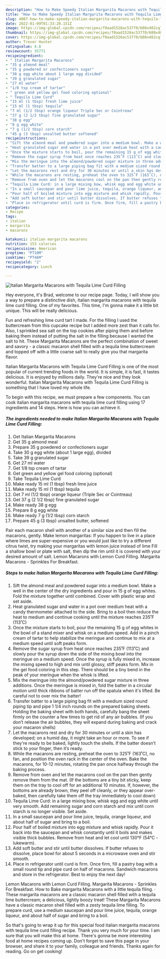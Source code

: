 ```yaml
---
description: "How to Make Speedy Italian Margarita Macarons with Tequila Lime Curd Filling"
title: "How to Make Speedy Italian Margarita Macarons with Tequila Lime Curd Filling"
slug: 4007-how-to-make-speedy-italian-margarita-macarons-with-tequila-lime-curd-filling
date: 2022-01-09T01:33:20.151Z
image: https://img-global.cpcdn.com/recipes/f0aad1526ac53770/680x482cq70/italian-margarita-macarons-with-tequila-lime-curd-filling-recipe-main-photo.jpg
thumbnail: https://img-global.cpcdn.com/recipes/f0aad1526ac53770/680x482cq70/italian-margarita-macarons-with-tequila-lime-curd-filling-recipe-main-photo.jpg
cover: https://img-global.cpcdn.com/recipes/f0aad1526ac53770/680x482cq70/italian-margarita-macarons-with-tequila-lime-curd-filling-recipe-main-photo.jpg
author: Trevor Hunter
ratingvalue: 4.8
reviewcount: 35771
recipeingredient:
- " Italian Margarita Macarons"
- "35 g almond meal"
- "35 g powdered or confectioners sugar"
- "30 g egg white about 1 large egg divided"
- "39 g granulated sugar"
- "27 ml water"
- "1/8 tsp cream of tartar"
- " green and yellow gel food coloring optional"
- " Tequila Lime Curd"
- "15 ml (1 tbsp) fresh lime juice"
- "15 ml (1 tbsp) tequila"
- "7 ml (1/2 tbsp) orange liqueur Triple Sec or Cointreau"
- "37 g (2 1/2 tbsp) fine granulated sugar"
- "38 g egg"
- "8 g egg white"
- "7 g (1/2 tbsp) corn starch"
- "45 g (3 tbsp) unsalted butter softened"
recipeinstructions:
- "Sift the almond meal and powdered sugar into a medium bowl. Make a well in the center of the dry ingredients and pour in 15 g of egg whites. Fold the mixture together until combined. Cover with plastic wrap and set aside."
- "Heat granulated sugar and water in a pot over medium heat with a candy thermometer attached to the side. Bring to a boil then reduce the heat to medium and continue cooking until the mixture reaches 235˚F (113˚C)"
- "Once the mixture starts to boil, pour the remaining 15 g of egg whites in the bowl of a stand mixer and whisk on a medium speed. Add in a pinch cream of tartar to help stabilize the meringue and continue to mix at a medium speed until soft peaks form."
- "Remove the sugar syrup from heat once reaches 235˚F (113˚C) and slowly pour the syrup down the side of the mixing bowl into the meringue on a medium speed. Once the syrup is fully mixed in, increase the mixing speed to high and mix until glossy, stiff peaks form. Mix in the gel food coloring in this step. There should be a tiny bend in the peak of your meringue when the whisk is lifted."
- "Mix the meringue into the almond/powdered sugar mixture in three additions. Once the meringue is mixed in, fold the batter in a circular motion until thick ribbons of batter run off the spatula when it&#39;s lifted. Be careful not to over mix the batter!"
- "Transfer batter to a large piping bag fit with a medium sized round piping tip and pipe 1 1/4 inch rounds on the prepared baking sheets. Holding the baking sheet with both hands, carefully bang the sheet firmly on the counter a few times to get rid of any air bubbles. (If you don’t release the air bubbles, they will expand during baking and crack your macaron shells)"
- "Let the macarons rest and dry for 30 minutes or until a skin has developed; on a humid day, it might take an hour or more. To see if they&#39;re ready to be baked, lightly touch the shells. If the batter doesn’t stick to your finger, then it’s ready."
- "While the macarons are resting, preheat the oven to 325˚F (163˚C), no fan, and position the oven rack in the center of the oven. Bake the macarons, for 10-12 minutes, rotating the pan once halfway through the baking process."
- "Remove from oven and let the macarons cool on the pan then gently remove them from the mat. (If the bottoms are a tiny bit sticky, keep them on the tray to cool off for an additional 10 minutes. If, however, the bottoms are already brown, they peel off cleanly, or they appear over-baked, then carefully take them off the tray immediately to cool down)"
- "Tequila Lime Curd: in a large mixing bow, whisk egg and egg white until very smooth. Add remaining sugar and corn starch and mix until corn starch is no longer visible. Set aside."
- "In a small saucepan and pour lime juice, tequila, orange liqueur, and about half of sugar and bring to a boil."
- "Pour half of boiled mixture into egg mixture and whisk rapidly. Pour it back into the saucepan and whisk constantly until it boils and makes visible thick bubbles. Remove from heat and let cool until 130°F (54°C - lukewarm)."
- "Add soft butter and stir until butter dissolves. If butter refuses to dissolve, place bowl for about 5 seconds in a microwave oven and stir smooth."
- "Place in refrigerator until curd is firm. Once firm, fill a pastry bag with a small round tip and pipe curd on half of macarons. Sandwich macarons and store in the refrigerator. Best to enjoy the next day!"
categories:
- Recipe
tags:
- italian
- margarita
- macarons

katakunci: italian margarita macarons 
nutrition: 153 calories
recipecuisine: American
preptime: "PT10M"
cooktime: "PT46M"
recipeyield: "2"
recipecategory: Lunch

---
```



![Italian Margarita Macarons with Tequila Lime Curd Filling](https://img-global.cpcdn.com/recipes/f0aad1526ac53770/680x482cq70/italian-margarita-macarons-with-tequila-lime-curd-filling-recipe-main-photo.jpg)

Hey everyone, it's Brad, welcome to our recipe page. Today, I will show you a way to prepare a distinctive dish, italian margarita macarons with tequila lime curd filling. One of my favorites. This time, I'm gonna make it a little bit unique. This will be really delicious.

Fun and refreshing lime curd tart I made. For the filling I used the buttercream from this cupcake recipe but I added more zest than it calls for. Also, I sprinkled sea salt on the top cookies after piping them and before baking them instead of putting the salt in the filling because I wanted the salt to hit. These Margarita Macarons are the perfect combination of sweet and savory - a classic macaron shell filled with a tequila lime buttercream and topped off with a little coarse salt to really give you that margarita flavor.

Italian Margarita Macarons with Tequila Lime Curd Filling is one of the most popular of current trending foods in the world. It is simple, it is fast, it tastes delicious. It is enjoyed by millions daily. They're nice and they look wonderful. Italian Margarita Macarons with Tequila Lime Curd Filling is something that I have loved my whole life.


To begin with this recipe, we must prepare a few components. You can cook italian margarita macarons with tequila lime curd filling using 17 ingredients and 14 steps. Here is how you can achieve it.

<!--inarticleads1-->

##### The ingredients needed to make Italian Margarita Macarons with Tequila Lime Curd Filling:

1. Get  Italian Margarita Macarons
1. Get 35 g almond meal
1. Prepare 35 g powdered or confectioners sugar
1. Take 30 g egg white (about 1 large egg), divided
1. Take 39 g granulated sugar
1. Get 27 ml water
1. Get 1/8 tsp cream of tartar
1. Get  green and yellow gel food coloring (optional)
1. Take  Tequila Lime Curd
1. Make ready 15 ml (1 tbsp) fresh lime juice
1. Make ready 15 ml (1 tbsp) tequila
1. Get 7 ml (1/2 tbsp) orange liqueur (Triple Sec or Cointreau)
1. Get 37 g (2 1/2 tbsp) fine granulated sugar
1. Make ready 38 g egg
1. Prepare 8 g egg white
1. Make ready 7 g (1/2 tbsp) corn starch
1. Prepare 45 g (3 tbsp) unsalted butter, softened


Pair each macaron shell with another of a similar size and then fill the macarons, gently. Make lemon margaritas: If you happen to live in a place where limes are super-expensive or you would just like to try a different citrus twist, try making your margaritas with lemon juice instead of lime Fill a shallow bowl or plate with salt, then dip the rim until it is covered with your desired amount of salt. Lemon Macarons with Lemon Curd Filling. Margarita Macarons - Sprinkles For Breakfast. 

<!--inarticleads2-->

##### Steps to make Italian Margarita Macarons with Tequila Lime Curd Filling:

1. Sift the almond meal and powdered sugar into a medium bowl. Make a well in the center of the dry ingredients and pour in 15 g of egg whites. Fold the mixture together until combined. Cover with plastic wrap and set aside.
1. Heat granulated sugar and water in a pot over medium heat with a candy thermometer attached to the side. Bring to a boil then reduce the heat to medium and continue cooking until the mixture reaches 235˚F (113˚C)
1. Once the mixture starts to boil, pour the remaining 15 g of egg whites in the bowl of a stand mixer and whisk on a medium speed. Add in a pinch cream of tartar to help stabilize the meringue and continue to mix at a medium speed until soft peaks form.
1. Remove the sugar syrup from heat once reaches 235˚F (113˚C) and slowly pour the syrup down the side of the mixing bowl into the meringue on a medium speed. Once the syrup is fully mixed in, increase the mixing speed to high and mix until glossy, stiff peaks form. Mix in the gel food coloring in this step. There should be a tiny bend in the peak of your meringue when the whisk is lifted.
1. Mix the meringue into the almond/powdered sugar mixture in three additions. Once the meringue is mixed in, fold the batter in a circular motion until thick ribbons of batter run off the spatula when it&#39;s lifted. Be careful not to over mix the batter!
1. Transfer batter to a large piping bag fit with a medium sized round piping tip and pipe 1 1/4 inch rounds on the prepared baking sheets. Holding the baking sheet with both hands, carefully bang the sheet firmly on the counter a few times to get rid of any air bubbles. (If you don’t release the air bubbles, they will expand during baking and crack your macaron shells)
1. Let the macarons rest and dry for 30 minutes or until a skin has developed; on a humid day, it might take an hour or more. To see if they&#39;re ready to be baked, lightly touch the shells. If the batter doesn’t stick to your finger, then it’s ready.
1. While the macarons are resting, preheat the oven to 325˚F (163˚C), no fan, and position the oven rack in the center of the oven. Bake the macarons, for 10-12 minutes, rotating the pan once halfway through the baking process.
1. Remove from oven and let the macarons cool on the pan then gently remove them from the mat. (If the bottoms are a tiny bit sticky, keep them on the tray to cool off for an additional 10 minutes. If, however, the bottoms are already brown, they peel off cleanly, or they appear over-baked, then carefully take them off the tray immediately to cool down)
1. Tequila Lime Curd: in a large mixing bow, whisk egg and egg white until very smooth. Add remaining sugar and corn starch and mix until corn starch is no longer visible. Set aside.
1. In a small saucepan and pour lime juice, tequila, orange liqueur, and about half of sugar and bring to a boil.
1. Pour half of boiled mixture into egg mixture and whisk rapidly. Pour it back into the saucepan and whisk constantly until it boils and makes visible thick bubbles. Remove from heat and let cool until 130°F (54°C - lukewarm).
1. Add soft butter and stir until butter dissolves. If butter refuses to dissolve, place bowl for about 5 seconds in a microwave oven and stir smooth.
1. Place in refrigerator until curd is firm. Once firm, fill a pastry bag with a small round tip and pipe curd on half of macarons. Sandwich macarons and store in the refrigerator. Best to enjoy the next day!


Lemon Macarons with Lemon Curd Filling. Margarita Macarons - Sprinkles For Breakfast. How to Bake margarita Macarons with a little tequila filing. · These margarita macarons are a classic macaron shell filled with a tequila lime buttercream; a delicious, lightly boozy treat! These Margarita Macarons have a classic macaron shell filled with a zesty tequila lime filling. To prepare curd, use a medium saucepan and pour lime juice, tequila, orange liqueur, and about half of sugar and bring to a boil. 

So that's going to wrap it up for this special food italian margarita macarons with tequila lime curd filling recipe. Thank you very much for your time. I am sure that you will make this at home. There's gonna be more interesting food at home recipes coming up. Don't forget to save this page in your browser, and share it to your family, colleague and friends. Thanks again for reading. Go on get cooking!
